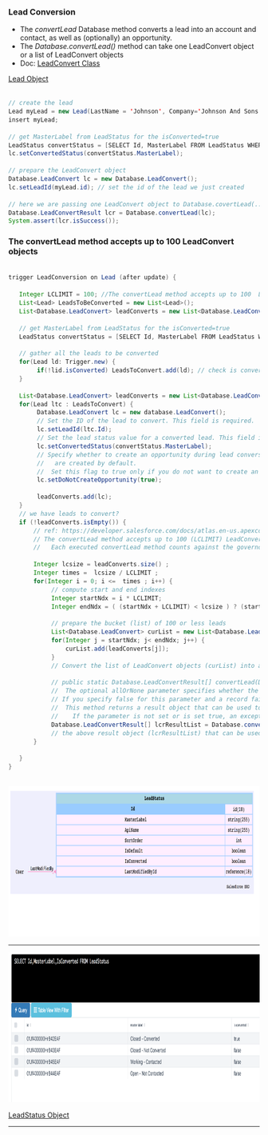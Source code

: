 ### Lead Conversion 

 - The *convertLead* Database method converts a lead into an account and contact, as well as (optionally) an opportunity. 
 - The *Database.convertLead()* method can take one LeadConvert object or a list of LeadConvert objects
 - Doc: [LeadConvert Class](https://developer.salesforce.com/docs/atlas.en-us.apexcode.meta/apexcode/apex_dml_convertLead.htm)


<a class='btn btn-success' target='_blank' href="https://mohan-chinnappan-n.github.io/sfdc/fs-cloud/csv-viewer.html?f=Lead">Lead Object</a>

```java

// create the lead 
Lead myLead = new Lead(LastName = 'Johnson', Company='Johnson And Sons');
insert myLead;

// get MasterLabel from LeadStatus for the isConverted=true
LeadStatus convertStatus = [SELECT Id, MasterLabel FROM LeadStatus WHERE IsConverted=true LIMIT 1];
lc.setConvertedStatus(convertStatus.MasterLabel);

// prepare the LeadConvert object 
Database.LeadConvert lc = new Database.LeadConvert();
lc.setLeadId(myLead.id); // set the id of the lead we just created

// here we are passing one LeadConvert object to Database.covertLead(...)
Database.LeadConvertResult lcr = Database.convertLead(lc);
System.assert(lcr.isSuccess());

```

### The convertLead method accepts up to 100  LeadConvert objects

```java

trigger LeadConversion on Lead (after update) {

   Integer LCLIMIT = 100; //The convertLead method accepts up to 100  LeadConvert objects
   List<Lead> LeadsToBeConverted = new List<Lead>();
   List<Database.LeadConvert> leadConverts = new List<Database.LeadConvert>();

   // get MasterLabel from LeadStatus for the isConverted=true
   LeadStatus convertStatus = [SELECT Id, MasterLabel FROM LeadStatus WHERE IsConverted=true LIMIT 1];

   // gather all the leads to be converted
   for(Lead ld: Trigger.new) {
        if(!lid.isConverted) LeadsToConvert.add(ld); // check is converted already
   }

   List<Database.LeadConvert> leadConverts = new List<Database.LeadConvert>();
   for(Lead ltc : LeadsToConvert) {
        Database.LeadConvert lc = new database.LeadConvert();
        // Set the ID of the lead to convert. This field is required.
        lc.setLeadId(ltc.Id);
        // Set the lead status value for a converted lead. This field is required.
        lc.setConvertedStatus(convertStatus.MasterLabel);
        // Specify whether to create an opportunity during lead conversion. The default value is false: opportunities 
        //   are created by default. 
        //  Set this flag to true only if you do not want to create an opportunity from the lead.
        lc.setDoNotCreateOpportunity(true);

        leadConverts.add(lc);
   }
   // we have leads to convert?
   if (!leadConverts.isEmpty()) {
       // ref: https://developer.salesforce.com/docs/atlas.en-us.apexcode.meta/apexcode/apex_methods_system_database.htm
       // The convertLead method accepts up to 100 (LCLIMIT) LeadConvert objects.
       //   Each executed convertLead method counts against the governor limit for DML statements.

       Integer lcsize = leadConverts.size() ; 
       Integer times =  lcsize / LCLIMIT ;
       for(Integer i = 0; i <=  times ; i++) {
            // compute start and end indexes
            Integer startNdx = i * LCLIMIT;
            Integer endNdx = ( (startNdx + LCLIMIT) < lcsize ) ? (start + LCLIMIT) : lcsize );
            
            // prepare the bucket (list) of 100 or less leads 
            List<Database.LeadConvert> curList = new List<Database.LeadConvert>();
            for(Integer j = startNdx; j< endNdx; j++) {
                curList.add(leadConverts[j]);
            }
            // Convert the list of LeadConvert objects (curList) into accounts and contacts, as well as (optionally) opportunities.

            // public static Database.LeadConvertResult[] convertLead(Database.LeadConvert[] leadsToConvert, Boolean allOrNone)
            //  The optional allOrNone parameter specifies whether the operation allows partial success
            // If you specify false for this parameter and a record fails, the remainder of the DML operation can still succeed. 
            //  This method returns a result object that can be used to verify which records succeeded, which failed, and why.
            //    If the parameter is not set or is set true, an exception is thrown if the method is not successful.
            Database.LeadConvertResult[] lcrResultList = Database.convertLead(tempList, false);
            // the above result object (lcrResultList) that can be used to verify which records succeeded, which failed, and why. 
       }

   }
}
   


```

<img src="img/leadstatus-erd.png" height='300' alt="">




<hr/>
<img src="img/leadstatus-data.png" height='300' alt="">

<a class='btn btn-success' target='_blank' href="https://mohan-chinnappan-n.github.io/sfdc/fs-cloud/csv-viewer.html?f=LeadStatus">LeadStatus Object</a>
<hr/>


